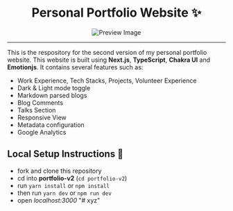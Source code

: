 <div align="center">
<h1>Personal Portfolio Website ✨</h1>
<img src="https://res.cloudinary.com/pritish007/image/upload/v1645051084/Personal%20Portfolio/Screenshot_2022-02-17_at_4.07.01_AM_dtt0oo.png" alt="Preview Image" />
</div>

---

This is the respository for the second version of my personal portfolio website. This website is built using **Next.js**, **TypeScript**, **Chakra UI** and **Emotionjs**. It contains several features such as:

- Work Experience, Tech Stacks, Projects, Volunteer Experience
- Dark & Light mode toggle
- Markdown parsed blogs
- Blog Comments
- Talks Section
- Responsive View
- Metadata configuration
- Google Analytics

## Local Setup Instructions :rocket:
- fork and clone this repository
- cd into **portfolio-v2** (`cd portfolio-v2`)
- run `yarn install` or `npm install`
- then run `yarn dev` or `npm run dev`
- open _localhost:3000_
"# xyz" 
